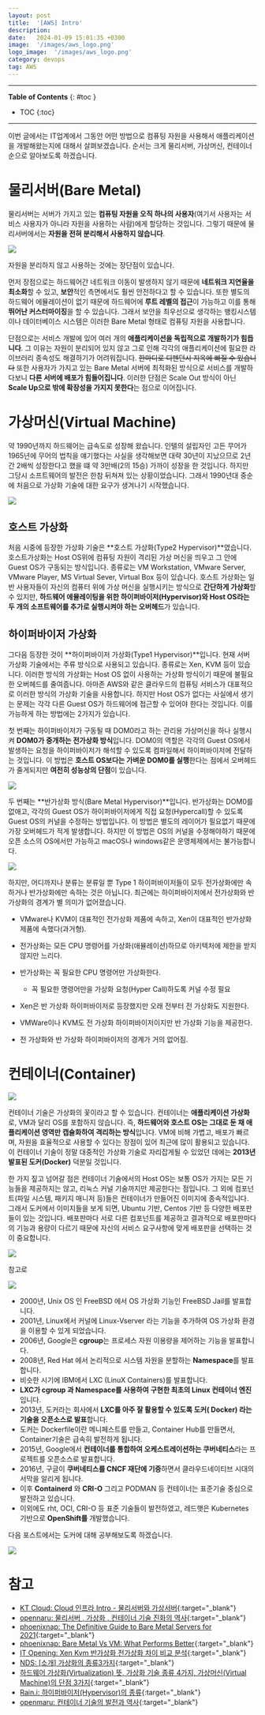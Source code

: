 ```yaml
---
layout: post
title:  '[AWS] Intro'
description: 
date:   2024-01-09 15:01:35 +0300
image:  '/images/aws_logo.png'
logo_image:  '/images/aws_logo.png'
category: devops
tag: AWS
---
```

---

**Table of Contents**
{: #toc }
*  TOC
{:toc}

---
이번 글에서는 IT업계에서 그동안 어떤 방법으로 컴퓨팅 자원을 사용해서 애플리케이션을 개발해왔는지에 대해서 살펴보겠습니다. 순서는 크게 물리서버, 가상머신, 컨테이너 순으로 알아보도록 하겠습니다.  

# 물리서버(Bare Metal)
물리서버는 서버가 가지고 있는 **컴퓨팅 자원을 오직 하나의 사용자**(여기서 사용자는 서비스 사용자가 아니라 자원을 사용하는 사람)에게 할당하는 것입니다. 그렇기 때문에 물리서버에서는 **자원을 전혀 분리해서 사용하지 않습니다**.  

![](/images/container_1.png)

자원을 분리하지 않고 사용하는 것에는 장단점이 있습니다.  

먼저 장점으로는 하드웨어간 네트워크 이동이 발생하지 않기 때문에 **네트워크 지연율을 최소화**할 수 있고, **보안**적인 측면에서도 훨씬 안전하다고 할 수 있습니다. 또한 별도의 하드웨어 에뮬레이션이 없기 때문에 하드웨어에 **루트 레벨의 접근**이 가능하고 이를 통해 **뛰어난 커스터마이징**을 할 수 있습니다. 그래서 보안을 최우선으로 생각하는 뱅킹시스템이나 데이터베이스 시스템은 이러한 Bare Metal 형태로 컴퓨팅 자원을 사용합니다.  

단점으로는 서비스 개발에 있어 여러 개의 **애플리케이션을 독립적으로 개발하기가 힘듭니다**. 그 이유는 자원이 분리되어 있지 않고 그로 인해 각각의 애플리케이션에 필요한 라이브러리 종속성도 해결하기가 어려워집니다. ~~한마디로 디펜던시 지옥에 빠질 수 있습니다~~ 또한 사용자가 가지고 있는 Bare Metal 서버에 최적화된 방식으로 서비스를 개발하다보니 **다른 서버에 배포가 힘들어집니다**. 이러한 단점은 Scale Out 방식이 아닌 **Scale Up으로 밖에 확장성을 가지지 못한다**는 점으로 이어집니다. 

# 가상머신(Virtual Machine)
약 1990년까지 하드웨어는 급속도로 성장해 왔습니다. 인텔의 설립자인 고든 무어가 1965년에 무어의 법칙을 얘기했다는 사실을 생각해보면 대략 30년이 지났으므로 2년간 2배씩 성장한다고 했을 떄 약 3만배(2의 15승) 가까이 성장을 한 것입니다. 하지만 그당시 소프트웨어의 발전은 한참 뒤쳐져 있는 상황이었습니다. 그래서 1990년대 중순에 처음으로 가상화 기술에 대한 요구가 생겨나기 시작했습니다.  

![](/images/container_2.png)  

## 호스트 가상화  

처음 시중에 등장한 가상화 기술은 **호스트 가상화(Type2 Hypervisor)**였습니다. 호스트가상화는 Host OS위에 컴퓨팅 자원이 격리된 가상 머신을 띄우고 그 안에 Guest OS가 구동되는 방식입니다. 종류로는 VM Workstation, VMware Server, VMware Player, MS Virtual Sever, Virtual Box 등이 있습니다. 호스트 가상화는 일반 사용자들이 자신의 컴퓨터 위에 가상 머신을 실행시키는 방식으로 **간단하게 가상화**할 수 있지만, **하드웨어 에뮬레이팅을 위한 하이퍼바이저(Hypervisor)와 Host OS라는 두 개의 소프트웨어를 추가로 실행시켜야 하는 오버헤드**가 있습니다.  

## 하이퍼바이저 가상화
그다음 등장한 것이 **하이퍼바이저 가상화(Type1 Hypervisor)**입니다. 현재 서버 가상화 기술에서는 주류 방식으로 사용되고 있습니다. 종류로는 Xen, KVM 등이 있습니다. 이러한 방식의 가상화는 Host OS 없이 사용하는 가상화 방식이기 때문에 불필요한 오버헤드를 줄여줍니다. 아마존 AWS와 같은 클라우드의 컴퓨팅 서비스가 대표적으로 이러한 방식의 가상화 기술을 사용합니다. 하지만 Host OS가 없다는 사실에서 생기는 문제는 각각 다른 Guest OS가 하드웨어에 접근할 수 있어야 한다는 것입니다. 이를 가능하게 하는 방법에는 2가지가 있습니다.  

첫 번째는 하이퍼바이저가 구동될 때 DOM0라고 하는 관리용 가상머신을 하나 실행시켜 **DOM0가 중개하는 전가상화 방식**입니다. DOM0의 역할은 각각의 Guest OS에서 발생하는 요청을 하이퍼바이저가 해석할 수 있도록 컴파일해서 하이퍼바이저에 전달하는 것입니다. 이 방법은 **호스트 OS보다는 가벼운 DOM0를 실행**한다는 점에서 오버헤드가 줄게되지만 **여전히 성능상의 단점**이 있습니다.  

![](/images/container_3.png)  

두 번째는 **반가상화 방식(Bare Metal Hypervisor)**입니다. 반가상화는 DOM0를 없애고, 각각의 Guest OS가 하이퍼바이저에게 직접 요청(Hypercall)할 수 있도록 Guest OS의 커널을 수정하는 방법입니다. 이 방법은 별도의 레이어가 필요없기 때문에 가장 오버헤드가 적게 발생합니다. 하지만 이 방법은 OS의 커널을 수정해야하기 때문에 오픈 소스의 OS에서만 가능하고 macOS나 windows같은 운영체제에서는 불가능합니다.  

![](/images/container_4.png)  

하지만, 어디까지나 분류는 분류일 뿐 Type 1 하이퍼바이저들이 모두 전가상화에만 속하거나 반가상화에만 속하는 것은 아닙니다. 
최근에는 하이퍼바이저에서 전가상화와 반가상화의 경계가 별 의미가 없어졌습니다.  

- VMware나 KVM이 대표적인 전가상화 제품에 속하고, Xen이 대표적인 반가상화 제품에 속했다(과거형).
- 전가상화는 모든 CPU 명령어를 가상화(애뮬레이션)하므로 아키텍처에 제한을 받지 않지만 느리다.
- 반가상화는 꼭 필요한 CPU 명령어만 가상화한다. 
    - 꼭 필요한 명령어만을 가상화 요청(Hyper Call)하도록 커널 수정 필요

- Xen은 반 가상화 하이퍼바이저로 등장했지만 오래 전부터 전 가상화도 지원한다.
- VMWare이나 KVM도 전 가상화 하이퍼바이저이지만 반 가상화 기능을 제공한다. 
- 전 가상화와 반 가상화 하이퍼바이저의 경계가 거의 없어짐.

# 컨테이너(Container)

![](/images/container_10.png)

컨테이너 기술은 가상화의 꽃이라고 할 수 있습니다. 컨테이너는 **애플리케이션 가상화**로, VM과 달리 OS를 포함하지 않습니다. 즉, **하드웨어와 호스트 OS는 그대로 둔 채 애플리케이션 영역만 캡슐화하여 격리하는 방식**입니다. VM에 비해 가볍고, 배포가 빠르며, 자원을 효율적으로 사용할 수 있다는 장점이 있어 최근에 많이 활용되고 있습니다. 이 컨테이너 기술이 정말 대중적인 가상화 기술로 자리잡게될 수 있었던 데에는 **2013년 발표된 도커(Docker)** 덕분일 것입니다.  

한 가지 짚고 넘어갈 점은 컨테이너 기술에서의 Host OS는 보통 OS가 가지는 모든 기능들을 제공하지는 않고, 리눅스 커널 기술까지만 제공한다는 점입니다. 그 외에 컴포넌트(파일 시스템, 패키지 매니저 등)들은 컨테이너가 만들어진 이미지에 종속적입니다. 그래서 도커에서 이미지들을 보게 되면, Ubuntu 기반, Centos 기반 등 다양한 배포판들이 있는 것입니다. 배포판마다 서로 다른 컴포넌트를 제공하고 결과적으로 배포판마다의 기능과 용량이 다르기 때문에 자신의 서비스 요구사항에 맞게 배포판을 선택하는 것이 중요합니다.  

![](/images/container_linux.png)







참고로   

![](/images/container_6.png)  

- 2000년, Unix OS 인 FreeBSD 에서 OS 가상화 기능인 FreeBSD Jail를 발표합니다.
- 2001년, Linux에서 커널에 Linux-Vserver 라는 기능을 추가하여 OS 가상화 환경을 이용할 수 있게 되었습니다.  
- 2006년, Google은 **cgroup**는 프로세스 자원 이용량을 제어하는 기능을 발표합니다.
- 2008년, Red Hat 에서 논리적으로 시스템 자원을 분할하는 **Namespace**를 발표합니다.
- 비슷한 시기에 IBM에서 LXC (LinuX Containers)를 발표합니다.
- **LXC가 cgroup 과 Namespace를 사용하여 구현한 최초의 Linux 컨테이너 엔진**입니다.
- 2013년, 도커라는 회사에서 **LXC를 아주 잘 활용할 수 있도록 도커( Docker) 라는 기술을 오픈소스로 발표**합니다.
- 도커는 Dockerfile이란 메니페스트를 만들고, Container Hub를 만들면서, Container기술은 급속히 발전하게 됩니다.
- 2015년, Google에서 **컨테이너를 통합하여 오케스트레이션하는 쿠버네티스**라는 프로젝트를 오픈소스로 발표합니다.
- 2016년, 구글이 **쿠버네티스를 CNCF 재단에 기증**하면서 클라우드네이티브 시대의 서막을 알리게 됩니다.
- 이후 **Containerd** 와 **CRI-O** 그리고 PODMAN 등 컨테이너는 표준기술 중심으로 발전하고 있습니다.
- 이외에도 rht, OCI, CRI-O 등 표준 기술들이 발전하였고, 레드햇은 Kubernetes 기반으로 **OpenShift를** 개발했습니다.  

다음 포스트에서는 도커에 대해 공부해보도록 하겠습니다.  

![](/images/docker_desktop.png)

# 참고

- [KT Cloud: Cloud 인프라 Intro - 물리서버와 가상서버](https://tech.ktcloud.com/62){:target="_blank"}
- [opennaru: 물리서버 , 가상화 , 컨테이너 기술 진화의 역사](http://www.opennaru.com/cloud/physical-server-virtualization-container/){:target="_blank"}
- [phoenixnap: The Definitive Guide to Bare Metal Servers for 2021](https://phoenixnap.com/blog/what-is-bare-metal-server){:target="_blank"}
- [phoenixnap: Bare Metal Vs VM: What Performs Better](https://phoenixnap.com/blog/bare-metal-vs-vm){:target="_blank"}
- [IT Opening: Xen Kvm 반가상화 전가상화 차이 비교 분석](https://www.itopening.com/4396/){:target="_blank"}
- [NDS: [소개] 가상화의 종류3가지](https://tech.cloud.nongshim.co.kr/2018/09/18/가상화의-종류3가지/){:target="_blank"}
- [하드웨어 가상화(Virtualization) 뜻, 가상화 기술 종류 4가지, 가상머신(Virtual Machine)의 단점 3가지](https://eunjinii.tistory.com/10){:target="_blank"}
- [Rain.i: 하이퍼바이저(Hypervisor)의 종류](http://cloudrain21.com/hypervisor-types){:target="_blank"}
- [openmaru: 컨테이너 기술의 발전과 역사](https://www.openmaru.io/컨테이너-기술의-역사와-발전/){:target="_blank"}
